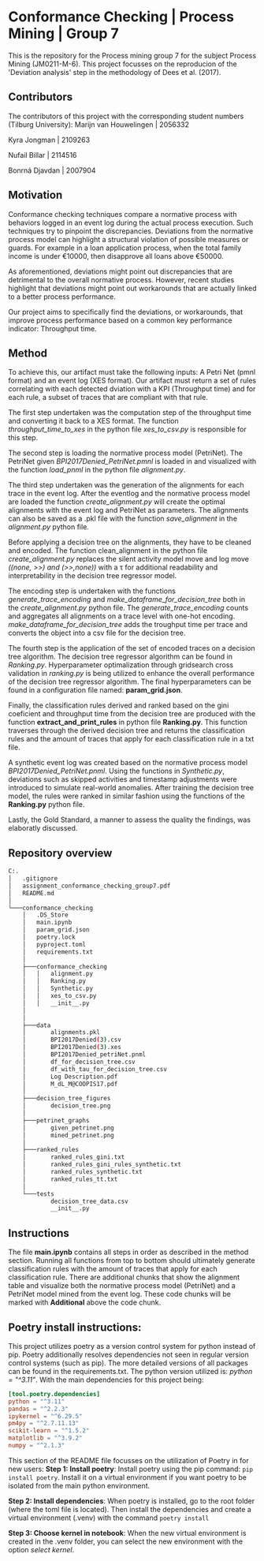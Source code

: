 # Conformance Checking | Process Mining | Group 7
This is the repository for the Process mining group 7 for the subject Process Mining (JM0211-M-6). This project focusses on the reproducion of the 'Deviation analysis' step in the methodology of Dees et al. (2017).  

## Contributors
The contributors of this project with the corresponding student numbers (Tilburg University):
Marijn van Houwelingen | 2056332

Kyra Jongman | 2109263

Nufail Billar | 2114516

Bonrná Djavdan | 2007904

## Motivation
Conformance checking techniques compare a normative process with behaviors logged in an event log during the actual process execution. Such techniques try to pinpoint the discrepancies. Deviations from the normative process model can highlight a structural violation of possible measures or guards. For example in a loan application process, when the total family income is under €10000, then disapprove all loans above €50000.

As aforementioned, deviations might point out discrepancies that are detrimental to the overall normative process. However, recent studies highlight that deviations might point out workarounds that are actually linked to a better process performance.

Our project aims to specifically find the deviations, or workarounds, that improve process performance based on a common key performance indicator: Throughput time.

## Method 
To achieve this, our artifact must take the following inputs: A Petri Net (pmnl format) and an event log (XES format). 
Our artifact must return a set of rules correlating with each detected dviation with a KPI (Throughput time) and for each rule, a subset of traces that are compliant with that rule. 

The first step undertaken was the computation step of the throughput time and converting it back to a XES format. The function  *throughput_time_to_xes* in the python file *xes_to_csv.py* is responsible for this step. 

The second step is loading the normative process model (PetriNet). The PetriNet given *BPI2017Denied_PetriNet.pmnl* is loaded in and visualized with the function *load_pnml* in the python file *alignment.py*. 

The third step undertaken was the generation of the alignments for each trace in the event log. After the eventlog and the normative process model are loaded the function *create_alignment.py* will create the optimal alignments with the event log and PetriNet as parameters. The alignments can also be saved as a .pkl file with the function *save_alignment* in the *alignment.py* python file. 

Before applying a decision tree on the alignments, they have to be cleaned and encoded. The function clean_alignment in the python file *create_alignment.py* replaces the silent activity model move and log move *((none, >>) and (>>,none))* with a τ for additional readability and interpretability in the decision tree regressor model.

The encoding step is undertaken with the functions *generate_trace_encoding* and *make_dataframe_for_decision_tree* both in the *create_alignment.py* python file. The *generate_trace_encoding* counts and aggregates all alignments on a trace level with one-hot encoding. *make_dataframe_for_decision_tree* adds the troughput time per trace and converts the object into a csv file for the decision tree. 

The fourth step is the application of the set of encoded traces on a decision tree algorithm. The decision tree regressor algorithm can be found in *Ranking.py*. Hyperparameter optimalization through gridsearch cross validation in *ranking.py* is being utilized to enhance the overall performance of the decision tree regressor algorithm. The final hyperparameters can be found in a configuration file named: **param_grid.json**. 

Finally, the classification rules derived and ranked based on the gini coeficient and throughput time from the decision tree are produced with the function **extract_and_print_rules** in python file **Ranking.py**. This function traverses through the derived decision tree and returns the classification rules and the amount of traces that apply for each classification rule in a txt file. 

A synthetic event log was created based on the normative process model *BPI2017Denied_PetriNet.pnml*. Using the functions in *Synthetic.py*, deviations such as skipped activities and timestamp adjustments were introduced to simulate real-world anomalies. After training the decision tree model, the rules were ranked in similar fashion using the functions of the **Ranking.py** python file.

Lastly, the Gold Standard, a manner to assess the quality the findings, was elaboratly discussed.

## Repository overview
```bash
C:.
│   .gitignore
│   assignment_conformance_checking_group7.pdf
│   README.md
│   
└───conformance_checking
    │   .DS_Store
    │   main.ipynb
    │   param_grid.json
    │   poetry.lock
    │   pyproject.toml
    │   requirements.txt
    │          
    ├───conformance_checking
    │   │   alignment.py
    │   │   Ranking.py
    │   │   Synthetic.py
    │   │   xes_to_csv.py
    │   │   __init__.py
    │   
    │           
    ├───data
    │       alignments.pkl
    │       BPI2017Denied(3).csv
    │       BPI2017Denied(3).xes
    │       BPI2017Denied_petriNet.pnml
    │       df_for_decision_tree.csv
    │       df_with_tau_for_decision_tree.csv
    │       Log Description.pdf
    │       M_dL_M@COOPIS17.pdf
    │       
    ├───decision_tree_figures
    │       decision_tree.png
    │       
    ├───petrinet_graphs
    │       given_petrinet.png
    │       mined_petrinet.png
    │       
    ├───ranked_rules
    │       ranked_rules_gini.txt
    │       ranked_rules_gini_rules_synthetic.txt
    │       ranked_rules_synthetic.txt
    │       ranked_rules_tt.txt
    │       
    └───tests
            decision_tree_data.csv
            __init__.py
```            

## Instructions
The file **main.ipynb** contains all steps in order as described in the method section. Running all functions from top to bottom should ultimately generate classification rules with the amount of traces that apply for each classification rule. There are additional chunks that show the alignment table and visualize both the normative process model (PetriNet) and a PetriNet model mined from the event log. These code chunks will be marked with **Additional** above the code chunk.

## Poetry install instructions:
This project utilizes poetry as a version control system for python instead of pip. Poetry additionally resolves dependencies not seen in regular version control systems (such as pip). The more detailed versions of all packages can be found in the requirements.txt. The python version utilized is: *python = "^3.11"*. With the main dependencies for this project being:
```toml
[tool.poetry.dependencies]
python = "^3.11"
pandas = "^2.2.3"
ipykernel = "^6.29.5"
pm4py = "^2.7.11.13"
scikit-learn = "^1.5.2"
matplotlib = "^3.9.2"
numpy = "^2.1.3"
```

This section of the README file focusses on the utilization of Poetry in for new users:
**Step 1: Install poetry**: 
Install poetry using the pip command: ```pip install poetry```. Install it on a virtual environment if you want poetry to be isolated from the main python environment.

**Step 2: Install dependencies**:
When poetry is installed, go to the root folder (where the toml file is located). Then install the dependencies and create a virtual environment (.venv) with the command ```poetry install``` 

**Step 3: Choose kernel in notebook**:
When the new virtual environment is created in the .venv folder, you can select the new environment with the option *select kernel*. 
